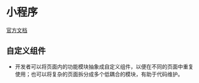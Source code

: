 # 小程序
[官方文档](https://developers.weixin.qq.com/miniprogram/dev/framework/custom-component/)

## 自定义组件
- 开发者可以将页面内的功能模块抽象成自定义组件，以便在不同的页面中重复使用；也可以将复杂的页面拆分成多个低耦合的模块，有助于代码维护。



